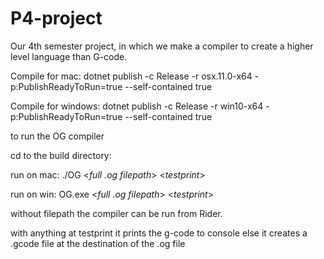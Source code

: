 # P4-project
Our 4th semester project, in which we make a compiler to create a higher level language than G-code.


Compile for mac: 
dotnet publish -c Release -r osx.11.0-x64 -p:PublishReadyToRun=true --self-contained true

Compile for windows: 
 dotnet publish -c Release -r win10-x64 -p:PublishReadyToRun=true --self-contained true
 
 to run the OG compiler
 
 cd to the build directory:
 
 run on mac: ./OG   <_full .og filepath_> <_testprint_>
 
 run on win: OG.exe <_full .og filepath_> <_testprint_>
  
 without filepath the compiler can be run from Rider.
 
 with anything at testprint it prints the g-code to console 
 else it creates a .gcode file at the destination of the .og file
 
 
 
